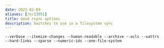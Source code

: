 ```yaml
---
date: 2021-02-09
aliases: [/e/13051]
title: Good rsync options
description: Switches to use in a filesystem sync
---
```


	--verbose --itemize-changes --human-readable --archive --acls --xattrs --hard-links --sparse --numeric-ids --one-file-system
